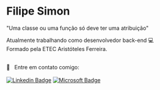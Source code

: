 # Filipe Simon

"Uma classe ou uma função só deve ter uma atribuição"

Atualmente trabalhando como desenvolvedor back-end :computer:
<br/>Formado pela ETEC Aristóteles Ferreira. 

 <br/> :email: &nbsp; Entre em contato comigo: 
 <br/><br/>
 [![Linkedin Badge](https://img.shields.io/badge/-Filipe%20Simon-blue?style=for-the-badge&logo=Linkedin&logoColor=white&link=https://www.linkedin.com/in/filipesimon/)](https://www.linkedin.com/in/filipesimon/) [![Microsoft Badge](https://img.shields.io/badge/-filipesimon@live.com-blue?style=for-the-badge&logo=Microsoft&logoColor=white&link=mailto:filipesimon@live.com)](mailto:filipesimon@live.com)

